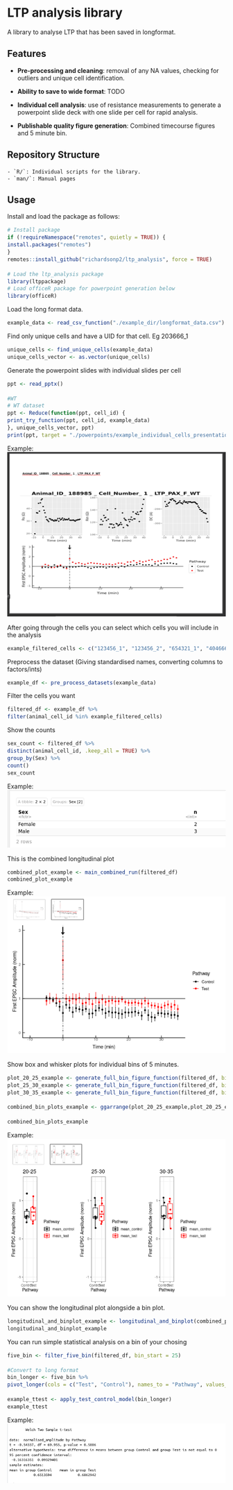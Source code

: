 # LTP analysis library

A library to analyse LTP that has been saved in longformat.

## Features

- **Pre-processing and cleaning**: removal of any NA values, checking for outliers and unique cell identification.

- **Ability to save to wide format**: TODO

- **Individual cell analysis**: use of resistance measurements to generate a powerpoint slide deck with one slide per cell for rapid analysis.

- **Publishable quality figure generation**: Combined timecourse figures and 5 minute bin.

## Repository Structure

    - `R/`: Individual scripts for the library.
    - `man/`: Manual pages

## Usage

Install and load the package as follows:

```R
# Install package
if (!requireNamespace("remotes", quietly = TRUE)) {
install.packages("remotes")
}
remotes::install_github("richardsonp2/ltp_analysis", force = TRUE)

# Load the ltp_analysis package
library(ltppackage)
# Load officeR package for powerpoint generation below
library(officeR)
```

Load the long format data.

```R
example_data <- read_csv_function("./example_dir/longformat_data.csv")
```

Find only unique cells and have a UID for that cell. Eg 203666_1

```R
unique_cells <- find_unique_cells(example_data) 
unique_cells_vector <- as.vector(unique_cells)
```

Generate the powerpoint slides with individual slides per cell

```R
ppt <- read_pptx()

#WT
# WT dataset
ppt <- Reduce(function(ppt, cell_id) {
print_try_function(ppt, cell_id, example_data)
}, unique_cells_vector, ppt)
print(ppt, target = "./powerpoints/example_individual_cells_presentation.pptx")
```

Example:\
![alt text](./inst/images/single_cell_powerpoint_example.png)

After going through the cells you can select which cells you will include in the analysis

```R
example_filtered_cells <- c("123456_1", "123456_2", "654321_1", "404666_1") 
```

Preprocess the dataset (Giving standardised names, converting columns to factors/ints)

```R
example_df <- pre_process_datasets(example_data)
```

Filter the cells you want

```R
filtered_df <- example_df %>% 
filter(animal_cell_id %in% example_filtered_cells)
```

Show the counts

```R
sex_count <- filtered_df %>% 
distinct(animal_cell_id, .keep_all = TRUE) %>%
group_by(Sex) %>% 
count()
sex_count
```

Example:\
![alt text](./inst/images/count_data_example.png)

This is the combined longitudinal plot

```R
combined_plot_example <- main_combined_run(filtered_df)
combined_plot_example
```

Example:\
![alt text](./inst/images/longitudinal_example.png)

Show box and whisker plots for individual bins of 5 minutes.

```R
plot_20_25_example <- generate_full_bin_figure_function(filtered_df, bin_start = 20)
plot_25_30_example <- generate_full_bin_figure_function(filtered_df, bin_start = 25)
plot_30_35_example <- generate_full_bin_figure_function(filtered_df, bin_start = 30)

combined_bin_plots_example <- ggarrange(plot_20_25_example,plot_20_25_example, plot_30_35_example, ncol = 3, nrow = 1)

combined_bin_plots_example
```

Example:\
![alt text](./inst/images/binplot_combined_example.png)

You can show the longitudinal plot alongside a bin plot.

```R
longitudinal_and_binplot_example <- longitudinal_and_binplot(combined_plot_example, plot_30_35_example)
longitudinal_and_binplot_example
```

You can run simple statistical analysis on a bin of your chosing

```R
five_bin <- filter_five_bin(filtered_df, bin_start = 25)

#Convert to long format
bin_longer <- five_bin %>%
pivot_longer(cols = c("Test", "Control"), names_to = "Pathway", values_to = "normalised_amplitude")

example_ttest <- apply_test_control_model(bin_longer)
example_ttest
```

Example:\
![alt text](./inst/images/ttest_example.png)
